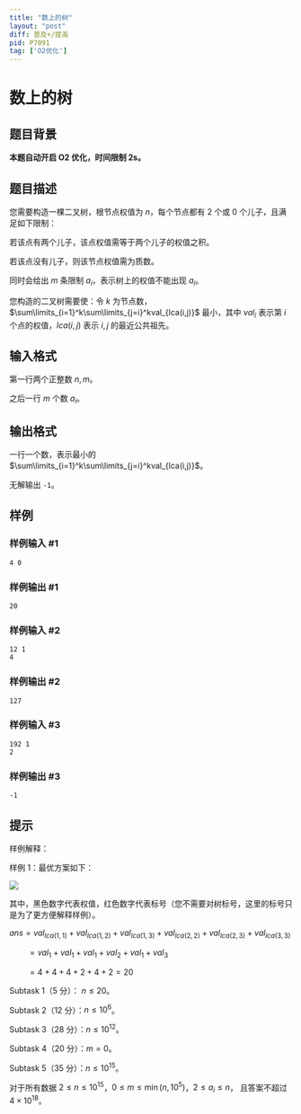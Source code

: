 ```yaml
---
title: "数上的树"
layout: "post"
diff: 普及+/提高
pid: P7091
tag: ['O2优化']
---
```

# 数上的树
## 题目背景

**本题自动开启 O2 优化，时间限制 2s。**
## 题目描述

您需要构造一棵二叉树，根节点权值为 $n$，每个节点都有 $2$ 个或 $0$ 个儿子，且满足如下限制：

若该点有两个儿子，该点权值需等于两个儿子的权值之积。

若该点没有儿子，则该节点权值需为质数。

同时会给出 $m$ 条限制 $a_i$，表示树上的权值不能出现 $a_i$。

您构造的二叉树需要使：令 $k$ 为节点数， $\sum\limits_{i=1}^k\sum\limits_{j=i}^kval_{lca(i,j)}$ 最小，其中 $val_i$ 表示第 $i$ 个点的权值，$lca(i,j)$ 表示 $i,j$ 的最近公共祖先。
## 输入格式

第一行两个正整数 $n,m$。

之后一行 $m$ 个数 $a_i$。
## 输出格式

一行一个数，表示最小的 $\sum\limits_{i=1}^k\sum\limits_{j=i}^kval_{lca(i,j)}$。

无解输出 `-1`。
## 样例

### 样例输入 #1
```
4 0
```
### 样例输出 #1
```
20
```
### 样例输入 #2
```
12 1
4
```
### 样例输出 #2
```
127
```
### 样例输入 #3
```
192 1
2
```
### 样例输出 #3
```
-1
```
## 提示

样例解释：

样例 $1$：最优方案如下：

![](https://cdn.luogu.com.cn/upload/image_hosting/2dcec565.png?x-oss-process=image/resize,m_lfit,h_170,w_225)

其中，黑色数字代表权值，红色数字代表标号（您不需要对树标号，这里的标号只是为了更方便解释样例）。

$ans=val_{lca(1,1)}+val_{lca(1,2)}+val_{lca(1,3)}+val_{lca(2,2)}+val_{lca(2,3)}+val_{lca(3,3)}$

$~~~~~~~~=val_1+val_1+val_1+val_2+val_1+val_3$

$~~~~~~~~=4+4+4+2+4+2=20$

Subtask 1（5 分）： $n\leq 20$。

Subtask 2（12 分）：$n\leq 10^6$。

Subtask 3（28 分）：$n\leq 10^{12}$。

Subtask 4（20 分）：$m=0$。

Subtask 5（35 分）：$n\leq 10^{15}$。

对于所有数据 $2\leq n\leq 10^{15}$，$0\leq m\leq \min(n,10^5)$，$2\leq a_i\leq n$， 且答案不超过 $4\times 10^{18}$。
